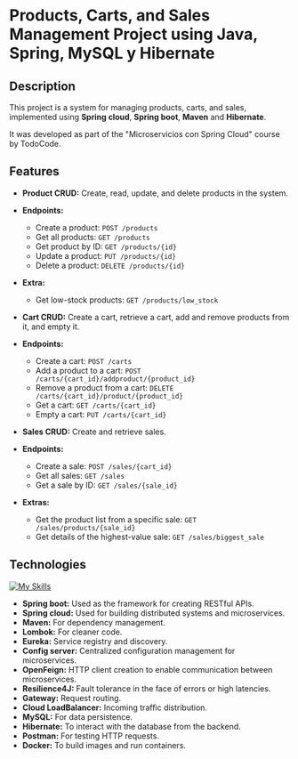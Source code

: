 # Products, Carts, and Sales Management Project using Java, Spring, MySQL y Hibernate

## Description

This project is a system for managing products, carts, and sales, implemented using **Spring cloud**, **Spring boot**, **Maven** and **Hibernate**.

It was developed as part of the "Microservicios con Spring Cloud" course by TodoCode.

## Features

- **Product CRUD:** Create, read, update, and delete products in the system.
- **Endpoints:**
  - Create a product: `POST /products`
  - Get all products: `GET /products`
  - Get product by ID: `GET /products/{id}`
  - Update a product: `PUT /products/{id}`
  - Delete a product: `DELETE /products/{id}`
- **Extra:**
  - Get low-stock products: `GET /products/low_stock`

- **Cart CRUD:** Create a cart, retrieve a cart, add and remove products from it, and empty it.
- **Endpoints:**
  - Create a cart: `POST /carts`
  - Add a product to a cart: `POST /carts/{cart_id}/addproduct/{product_id}`
  - Remove a product from a cart: `DELETE /carts/{cart_id}/product/{product_id}`
  - Get a cart: `GET /carts/{cart_id}`
  - Empty a cart: `PUT /carts/{cart_id}`

- **Sales CRUD:** Create and retrieve sales.
- **Endpoints:**
  - Create a sale: `POST /sales/{cart_id}`
  - Get all sales: `GET /sales`
  - Get a sale by ID: `GET /sales/{sale_id}`
- **Extras:**
  - Get the product list from a specific sale: `GET /sales/products/{sale_id}`
  - Get details of the highest-value sale: `GET /sales/biggest_sale`

## Technologies

[![My Skills](https://skillicons.dev/icons?i=spring,java,hibernate,mysql,docker,maven,idea,postman)](https://skillicons.de)

- **Spring boot:** Used as the framework for creating RESTful APIs.
- **Spring cloud:** Used for building distributed systems and microservices.
- **Maven:** For dependency management.
- **Lombok:** For cleaner code.
- **Eureka:** Service registry and discovery.
- **Config server:** Centralized configuration management for microservices.
- **OpenFeign:** HTTP client creation to enable communication between microservices.
- **Resilience4J:** Fault tolerance in the face of errors or high latencies.
- **Gateway:** Request routing.
- **Cloud LoadBalancer:** Incoming traffic distribution.
- **MySQL:** For data persistence.
- **Hibernate:** To interact with the database from the backend.
- **Postman:** For testing HTTP requests.
- **Docker:** To build images and run containers.